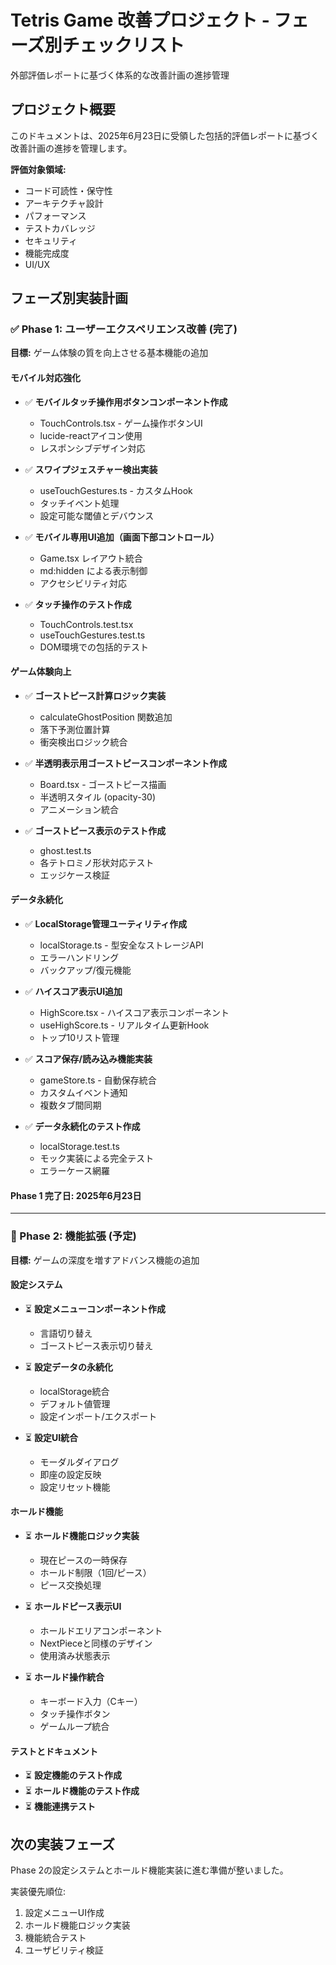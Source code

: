 # Tetris Game 改善プロジェクト - フェーズ別チェックリスト

外部評価レポートに基づく体系的な改善計画の進捗管理

## プロジェクト概要

このドキュメントは、2025年6月23日に受領した包括的評価レポートに基づく改善計画の進捗を管理します。

**評価対象領域:**
- コード可読性・保守性
- アーキテクチャ設計
- パフォーマンス
- テストカバレッジ
- セキュリティ
- 機能完成度
- UI/UX

## フェーズ別実装計画

### ✅ Phase 1: ユーザーエクスペリエンス改善 (完了)

**目標:** ゲーム体験の質を向上させる基本機能の追加

#### モバイル対応強化
- ✅ **モバイルタッチ操作用ボタンコンポーネント作成**
  - TouchControls.tsx - ゲーム操作ボタンUI
  - lucide-reactアイコン使用
  - レスポンシブデザイン対応

- ✅ **スワイプジェスチャー検出実装**
  - useTouchGestures.ts - カスタムHook
  - タッチイベント処理
  - 設定可能な閾値とデバウンス

- ✅ **モバイル専用UI追加（画面下部コントロール）**
  - Game.tsx レイアウト統合
  - md:hidden による表示制御
  - アクセシビリティ対応

- ✅ **タッチ操作のテスト作成**
  - TouchControls.test.tsx
  - useTouchGestures.test.ts
  - DOM環境での包括的テスト

#### ゲーム体験向上
- ✅ **ゴーストピース計算ロジック実装**
  - calculateGhostPosition 関数追加
  - 落下予測位置計算
  - 衝突検出ロジック統合

- ✅ **半透明表示用ゴーストピースコンポーネント作成**
  - Board.tsx - ゴーストピース描画
  - 半透明スタイル (opacity-30)
  - アニメーション統合

- ✅ **ゴーストピース表示のテスト作成**
  - ghost.test.ts
  - 各テトロミノ形状対応テスト
  - エッジケース検証

#### データ永続化
- ✅ **LocalStorage管理ユーティリティ作成**
  - localStorage.ts - 型安全なストレージAPI
  - エラーハンドリング
  - バックアップ/復元機能

- ✅ **ハイスコア表示UI追加**
  - HighScore.tsx - ハイスコア表示コンポーネント
  - useHighScore.ts - リアルタイム更新Hook
  - トップ10リスト管理

- ✅ **スコア保存/読み込み機能実装**
  - gameStore.ts - 自動保存統合
  - カスタムイベント通知
  - 複数タブ間同期

- ✅ **データ永続化のテスト作成**
  - localStorage.test.ts
  - モック実装による完全テスト
  - エラーケース網羅

#### Phase 1 完了日: 2025年6月23日

---

### 🔄 Phase 2: 機能拡張 (予定)

**目標:** ゲームの深度を増すアドバンス機能の追加

#### 設定システム
- ⏳ **設定メニューコンポーネント作成**
  - 言語切り替え
  - ゴーストピース表示切り替え

- ⏳ **設定データの永続化**
  - localStorage統合
  - デフォルト値管理
  - 設定インポート/エクスポート

- ⏳ **設定UI統合**
  - モーダルダイアログ
  - 即座の設定反映
  - 設定リセット機能

#### ホールド機能
- ⏳ **ホールド機能ロジック実装**
  - 現在ピースの一時保存
  - ホールド制限（1回/ピース）
  - ピース交換処理

- ⏳ **ホールドピース表示UI**
  - ホールドエリアコンポーネント
  - NextPieceと同様のデザイン
  - 使用済み状態表示

- ⏳ **ホールド操作統合**
  - キーボード入力（Cキー）
  - タッチ操作ボタン
  - ゲームループ統合

#### テストとドキュメント
- ⏳ **設定機能のテスト作成**
- ⏳ **ホールド機能のテスト作成**
- ⏳ **機能連携テスト**

## 次の実装フェーズ

Phase 2の設定システムとホールド機能実装に進む準備が整いました。

実装優先順位:
1. 設定メニューUI作成
2. ホールド機能ロジック実装
3. 機能統合テスト
4. ユーザビリティ検証